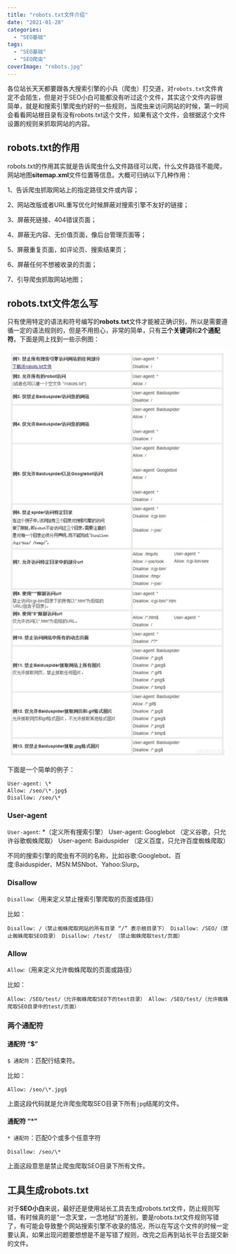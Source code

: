 ```yaml
---
title: "robots.txt文件介绍"
date: "2021-01-28"
categories: 
  - "SEO基础"
tags: 
  - "SEO基础"
  - "SEO爬虫"
coverImage: "robots.jpg"
---
```


各位站长天天都要跟各大搜索引擎的小兵（爬虫）打交道，对`robots.txt`文件肯定不会陌生，但是对于SEO小白可能都没有听过这个文件，其实这个文件内容很简单，就是和搜索引擎爬虫约好的一些规则，当爬虫来访问网站的时候，第一时间会看看网站根目录有没有robots.txt这个文件，如果有这个文件，会根据这个文件设置的规则来抓取网站的内容。

## robots.txt的作用

robots.txt的作用其实就是告诉爬虫什么文件路径可以爬，什么文件路径不能爬，网站地图**sitemap.xml**文件位置等信息。大概可归纳以下几种作用：

1、告诉爬虫抓取网站上的指定路径文件或内容；

2、网站改版或者URL重写优化时候屏蔽对搜索引擎不友好的链接；

3、屏蔽死链接、404错误页面；

4、屏蔽无内容、无价值页面，像后台管理页面等；

5、屏蔽重复页面，如评论页、搜索结果页；

6、屏蔽任何不想被收录的页面；

7、引导爬虫抓取网站地图；

## robots.txt文件怎么写

只有使用特定的语法和符号编写的**robots.txt**文件才能被正确识别，所以是需要遵循一定的语法规则的，但是不用担心，非常的简单，只有**三个关键词**和**2个通配符**。下面是网上找到一些示例图：

![SEO爬虫s](images/20201225163424178-555x1024.png)

下面是一个简单的例子：
```
User-agent: \*
Allow: /seo/\*.jpg$
Disallow: /seo/\*
```
### User-agent

`User-agent`: \*（定义所有搜索引擎） User-agent: Googlebot （定义谷歌，只允许谷歌蜘蛛爬取） User-agent: Baiduspider （定义百度，只允许百度蜘蛛爬取）

不同的搜索引擎的爬虫有不同的名称，比如谷歌:Googlebot、百度:Baiduspider、MSN:MSNbot、Yahoo:Slurp。

### Disallow

`Disallow`:（用来定义禁止搜索引擎爬取的页面或路径）

比如：
```
Disallow: /（禁止蜘蛛爬取网站的所有目录 “/” 表示根目录下） Disallow: /SEO/（禁止蜘蛛爬取SEO目录） Disallow: /test/ （禁止蜘蛛爬取test/页面）
```
### Allow

`Allow`:（用来定义允许蜘蛛爬取的页面或路径）

比如：
```
Allow: /SEO/test/（允许蜘蛛爬取SEO下的test目录） Allow: /SEO/test/（允许蜘蛛爬取SEO目录中的test/页面）
```
### 两个通配符

#### 通配符 “$”

`$ 通配符`：匹配行结束符。

比如：
```
Allow: /seo/\*.jpg$
```
上面这段代码就是允许爬虫爬取SEO目录下所有`jpg`结尾的文件。

#### 通配符 “\*”

`* 通配符`：匹配0个或多个任意字符
```
Disallow: /seo/\*
```
上面这段意思是禁止爬虫爬取SEO目录下所有文件。

## 工具生成robots.txt

对于**SEO小白**来说，最好还是使用站长工具去生成robots.txt文件，防止规则写错，有时候真的是“一念天堂，一念地狱”的差别，要是robots.txt文件规则写错了，有可能会导致整个网站搜索引擎不收录的情况，所以在写这个文件的时候一定要认真，如果出现问题要想想是不是写错了规则，改完之后再到站长平台去提交新的文件。
